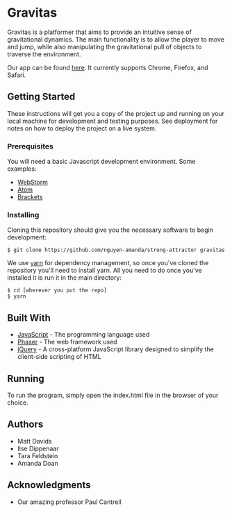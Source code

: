 # Gravitas

Gravitas is a platformer that aims to provide an intuitive sense of gravitational dynamics. The main functionality is to allow the player to move and jump, while also manipulating the gravitational pull of objects to traverse the environment.

Our app can be found [here](https://mattdavids.github.io/strong-attractor/). It currently supports Chrome, Firefox, and Safari.

## Getting Started

These instructions will get you a copy of the project up and running on your local machine for development and testing purposes. See deployment for notes on how to deploy the project on a live system.

### Prerequisites

You will need a basic Javascript development environment. Some examples:
- [WebStorm](https://www.jetbrains.com/webstorm/)
- [Atom](https://atom.io/)
- [Brackets](http://brackets.io/)

### Installing

Cloning this repository should give you the necessary software to begin development:

```
$ git clone https://github.com/nguyen-amanda/strong-attractor gravitas
```

We use [yarn](https://yarnpkg.com) for dependency management, so once you've cloned the repository you'll need to install yarn. All you need to do once you've installed it is run it in the main directory:

```
$ cd [wherever you put the repo]
$ yarn
```

## Built With

* [JavaScript](https://www.javascript.com/) - The programming language used
* [Phaser](https://phaser.io/) - The web framework used
* [jQuery](https://jquery.com/) - A cross-platform JavaScript library designed to simplify the client-side scripting of HTML

## Running
To run the program, simply open the index.html file in the browser of your choice.

## Authors

* Matt Davids
* Ilse Dippenaar
* Tara Feldstein
* Amanda Doan

## Acknowledgments

* Our amazing professor Paul Cantrell
